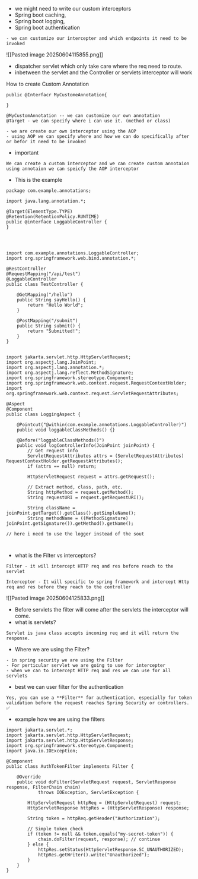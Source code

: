 - we might need to write our custom interceptors
- Spring boot caching,
- Spring boot logging,
- Spring boot authentication
```
- we can customize our intercepter and which endpoints it need to be invoked

```
![[Pasted image 20250604115855.png]]
- dispatcher servlet which only take care where the req need to route.
- inbetween the servlet and the Controller or servlets interceptor will work 

How to create Custom Annotation
```
public @Interfacr MyCustomeAnnotation{

}

@MyCustomAnnotation -- we can customize our own annotation
@Target - we can specify where i can use it. (method or class)
```

```
- we are create our own interceptor using the AOP 
- using AOP we can specify where and how we can do specifically after or befor it need to be invoked
```

- important
```
We can create a custom interceptor and we can create custom annotaion using annotaion we can speicfy the AOP interceptor
```

- This is the example
```
package com.example.annotations;

import java.lang.annotation.*;

@Target(ElementType.TYPE) 
@Retention(RetentionPolicy.RUNTIME)
public @interface LoggableController {
}




import com.example.annotations.LoggableController;
import org.springframework.web.bind.annotation.*;

@RestController
@RequestMapping("/api/test")
@LoggableController
public class TestController {

    @GetMapping("/hello")
    public String sayHello() {
        return "Hello World";
    }

    @PostMapping("/submit")
    public String submit() {
        return "Submitted!";
    }
}


import jakarta.servlet.http.HttpServletRequest;
import org.aspectj.lang.JoinPoint;
import org.aspectj.lang.annotation.*;
import org.aspectj.lang.reflect.MethodSignature;
import org.springframework.stereotype.Component;
import org.springframework.web.context.request.RequestContextHolder;
import org.springframework.web.context.request.ServletRequestAttributes;

@Aspect
@Component
public class LoggingAspect {

    @Pointcut("@within(com.example.annotations.LoggableController)")
    public void loggableClassMethods() {}

    @Before("loggableClassMethods()")
    public void logControllerInfo(JoinPoint joinPoint) {
        // Get request info
        ServletRequestAttributes attrs = (ServletRequestAttributes) RequestContextHolder.getRequestAttributes();
        if (attrs == null) return;

        HttpServletRequest request = attrs.getRequest();

        // Extract method, class, path, etc.
        String httpMethod = request.getMethod();
        String requestURI = request.getRequestURI();

        String className = joinPoint.getTarget().getClass().getSimpleName();
        String methodName = ((MethodSignature) joinPoint.getSignature()).getMethod().getName();

// here i need to use the logger instead of the sout



```

- what is the Filter vs interceptors?
```
Filter - it will intercept HTTP req and res before reach to the servlet

Interceptor - It will specific to spring framework and intercept Http req and res before they reach to the controller
```
![[Pasted image 20250604125833.png]]
- Before servlets the filter will come after the servlets the interceptor will come.
- what is servlets?
```
Servlet is java class accepts incoming req and it will return the response.
```
- Where we are using the Filter?
```
- in spring security we are using the Filter
- For perticular servlet we are going to use for intercepter
- when we can to intercept HTTP req and res we can use for all servlets
```
- best we can user filter for the authentication
```
Yes, you can use a **Filter** for authentication, especially for token validation before the request reaches Spring Security or controllers. ✅
```
- example how we are using the filters
```
import jakarta.servlet.*;
import jakarta.servlet.http.HttpServletRequest;
import jakarta.servlet.http.HttpServletResponse;
import org.springframework.stereotype.Component;
import java.io.IOException;

@Component
public class AuthTokenFilter implements Filter {

    @Override
    public void doFilter(ServletRequest request, ServletResponse response, FilterChain chain)
            throws IOException, ServletException {

        HttpServletRequest httpReq = (HttpServletRequest) request;
        HttpServletResponse httpRes = (HttpServletResponse) response;

        String token = httpReq.getHeader("Authorization");

        // Simple token check
        if (token != null && token.equals("my-secret-token")) {
            chain.doFilter(request, response); // continue
        } else {
            httpRes.setStatus(HttpServletResponse.SC_UNAUTHORIZED);
            httpRes.getWriter().write("Unauthorized");
        }
    }
}

```